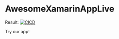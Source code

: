 # AwesomeXamarinAppLive

Result:
[![CICD](https://github.com/icebeam7/AwesomeXamarinAppLive/actions/workflows/cicd.yml/badge.svg)](https://github.com/icebeam7/AwesomeXamarinAppLive/actions/workflows/cicd.yml)

Try our app!
